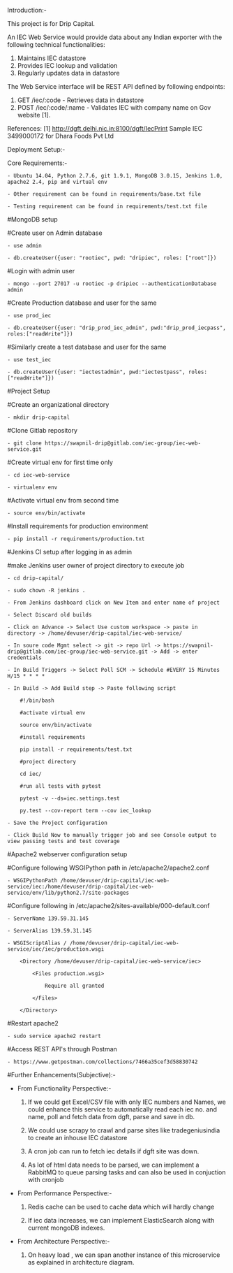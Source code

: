 Introduction:- 

This project is for Drip Capital. 

An IEC Web Service would provide data about any Indian exporter with the following technical
functionalities:

1. Maintains IEC datastore
2. Provides IEC lookup and validation
3. Regularly updates data in datastore

The Web Service interface will be REST API defined by following endpoints:

1. GET /iec/:code - Retrieves data in datastore
2. POST /iec/:code/:name - Validates IEC with company name on Gov website [1].


References:
[1] http://dgft.delhi.nic.in:8100/dgft/IecPrint
Sample IEC 3499000172 for Dhara Foods Pvt Ltd


Deployment Setup:-

Core Requirements:-

    - Ubuntu 14.04, Python 2.7.6, git 1.9.1, MongoDB 3.0.15, Jenkins 1.0, apache2 2.4, pip and virtual env 

    - Other requirement can be found in requirements/base.txt file

    - Testing requirement can be found in requirements/test.txt file


#MongoDB setup

#Create user on Admin database 

    - use admin

    - db.createUser({user: "rootiec", pwd: "dripiec", roles: ["root"]}) 


#Login with admin user 

    - mongo --port 27017 -u rootiec -p dripiec --authenticationDatabase admin

#Create Production database and user for the same

    - use prod_iec

    - db.createUser({user: "drip_prod_iec_admin", pwd:"drip_prod_iecpass", roles:["readWrite"]})


#Similarly create a test database and user for the same

    - use test_iec

    - db.createUser({user: "iectestadmin", pwd:"iectestpass", roles:["readWrite"]})


#Project Setup

#Create an organizational directory

    - mkdir drip-capital


#Clone Gitlab repository

    - git clone https://swapnil-drip@gitlab.com/iec-group/iec-web-service.git


#Create virtual env for first time only

    - cd iec-web-service

    - virtualenv env


#Activate virtual env from second time

    - source env/bin/activate


#Install requirements for production environment

    - pip install -r requirements/production.txt



#Jenkins CI setup after logging in as admin

#make Jenkins user owner of project directory to execute job

    - cd drip-capital/

    - sudo chown -R jenkins . 

    - From Jenkins dashboard click on New Item and enter name of project

    - Select Discard old builds

    - Click on Advance -> Select Use custom workspace -> paste in directory -> /home/devuser/drip-capital/iec-web-service/

    - In soure code Mgmt select -> git -> repo Url -> https://swapnil-drip@gitlab.com/iec-group/iec-web-service.git -> Add -> enter credentials

    - In Build Triggers -> Select Poll SCM -> Schedule #EVERY 15 Minutes H/15 * * * *

    - In Build -> Add Build step -> Paste following script

        #!/bin/bash
    
        #activate virtual env
        
        source env/bin/activate
        
        #install requirements
        
        pip install -r requirements/test.txt
        
        #project directory
        
        cd iec/
        
        #run all tests with pytest
        
        pytest -v --ds=iec.settings.test
        
        py.test --cov-report term --cov iec_lookup

    - Save the Project configuration

    - Click Build Now to manually trigger job and see Console output to view passing tests and test coverage


#Apache2 webserver configuration setup

#Configure following WSGIPython path in /etc/apache2/apache2.conf

    - WSGIPythonPath /home/devuser/drip-capital/iec-web-service/iec:/home/devuser/drip-capital/iec-web-service/env/lib/python2.7/site-packages


#Configure following in /etc/apache2/sites-available/000-default.conf

    - ServerName 139.59.31.145
    
    - ServerAlias 139.59.31.145
    
    - WSGIScriptAlias / /home/devuser/drip-capital/iec-web-service/iec/iec/production.wsgi

        <Directory /home/devuser/drip-capital/iec-web-service/iec>
    
            <Files production.wsgi>
        
                Require all granted
            
            </Files>
        
        </Directory>
    
    
    

#Restart apache2

    - sudo service apache2 restart


#Access REST API's through Postman

    - https://www.getpostman.com/collections/7466a35cef3d58830742

#Further Enhancements(Subjective):-

- From Functionality Perspective:- 

    1. If we could get Excel/CSV file with only IEC numbers and Names, we could enhance this service to automatically read each iec no. and name, poll and fetch data from dgft, parse and save in db.

    2. We could use scrapy to crawl and parse sites like tradegeniusindia to create an inhouse IEC datastore

    3. A cron job can run to fetch iec details if dgft site was down.

    4. As lot of html data needs to be parsed, we can implement a RabbitMQ to queue parsing tasks and can also be used in conjuction with cronjob

- From Performance Perspective:- 

    1. Redis cache can be used to cache data which will hardly change

    2. If iec data increases, we can implement ElasticSearch along with current mongoDB indexes. 

- From Architecture Perspective:-

    1. On heavy load , we can span another instance of this microservice as explained in architecture diagram.



